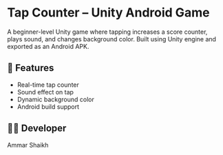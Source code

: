 # Tap Counter – Unity Android Game

A beginner-level Unity game where tapping increases a score counter, plays sound, and changes background color. Built using Unity engine and exported as an Android APK.

## 🚀 Features
- Real-time tap counter
- Sound effect on tap
- Dynamic background color
- Android build support

## 👨‍💻 Developer
Ammar Shaikh
